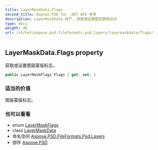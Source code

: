 ```yaml
---
title: LayerMaskData.Flags
second_title: Aspose.PSD for .NET API 参考
description: LayerMaskData 财产. 获取或设置图层蒙版标志
type: docs
weight: 40
url: /zh/net/aspose.psd.fileformats.psd.layers/layermaskdata/flags/
---
```

## LayerMaskData.Flags property

获取或设置图层蒙版标志。

```csharp
public LayerMaskFlags Flags { get; set; }
```

### 适当的价值

图层蒙版标志。

### 也可以看看

* enum [LayerMaskFlags](../../layermaskflags/)
* class [LayerMaskData](../)
* 命名空间 [Aspose.PSD.FileFormats.Psd.Layers](../../layermaskdata/)
* 部件 [Aspose.PSD](../../../)



